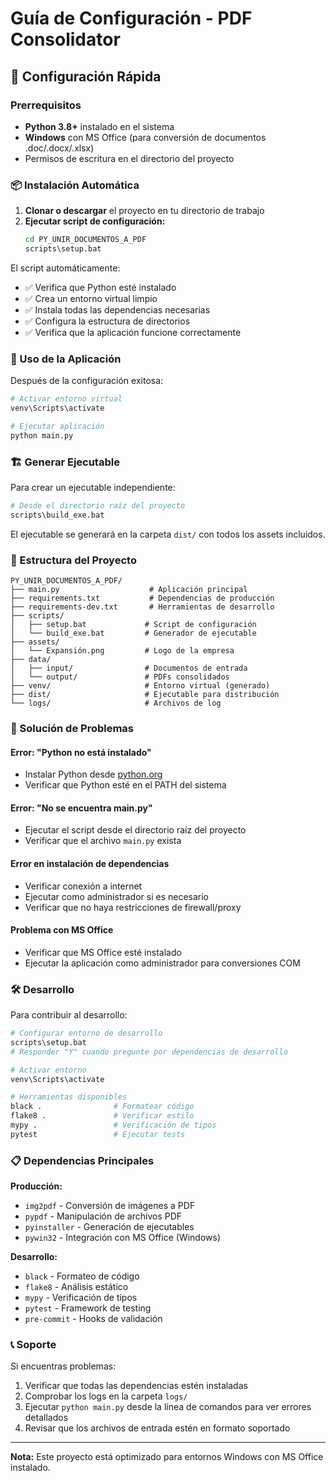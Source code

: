 # Guía de Configuración - PDF Consolidator

## 🚀 Configuración Rápida

### Prerrequisitos
- **Python 3.8+** instalado en el sistema
- **Windows** con MS Office (para conversión de documentos .doc/.docx/.xlsx)
- Permisos de escritura en el directorio del proyecto

### 📦 Instalación Automática

1. **Clonar o descargar** el proyecto en tu directorio de trabajo
2. **Ejecutar script de configuración:**
   ```bash
   cd PY_UNIR_DOCUMENTOS_A_PDF
   scripts\setup.bat
   ```

El script automáticamente:
- ✅ Verifica que Python esté instalado
- ✅ Crea un entorno virtual limpio
- ✅ Instala todas las dependencias necesarias
- ✅ Configura la estructura de directorios
- ✅ Verifica que la aplicación funcione correctamente

### 🎯 Uso de la Aplicación

Después de la configuración exitosa:

```bash
# Activar entorno virtual
venv\Scripts\activate

# Ejecutar aplicación
python main.py
```

### 🏗️ Generar Ejecutable

Para crear un ejecutable independiente:

```bash
# Desde el directorio raíz del proyecto
scripts\build_exe.bat
```

El ejecutable se generará en la carpeta `dist/` con todos los assets incluidos.

### 📂 Estructura del Proyecto

```
PY_UNIR_DOCUMENTOS_A_PDF/
├── main.py                    # Aplicación principal
├── requirements.txt           # Dependencias de producción
├── requirements-dev.txt       # Herramientas de desarrollo
├── scripts/
│   ├── setup.bat             # Script de configuración
│   └── build_exe.bat         # Generador de ejecutable
├── assets/
│   └── Expansión.png         # Logo de la empresa
├── data/
│   ├── input/                # Documentos de entrada
│   └── output/               # PDFs consolidados
├── venv/                     # Entorno virtual (generado)
├── dist/                     # Ejecutable para distribución
└── logs/                     # Archivos de log
```

### 🔧 Solución de Problemas

#### Error: "Python no está instalado"
- Instalar Python desde [python.org](https://python.org)
- Verificar que Python esté en el PATH del sistema

#### Error: "No se encuentra main.py"
- Ejecutar el script desde el directorio raíz del proyecto
- Verificar que el archivo `main.py` exista

#### Error en instalación de dependencias
- Verificar conexión a internet
- Ejecutar como administrador si es necesario
- Verificar que no haya restricciones de firewall/proxy

#### Problema con MS Office
- Verificar que MS Office esté instalado
- Ejecutar la aplicación como administrador para conversiones COM

### 🛠️ Desarrollo

Para contribuir al desarrollo:

```bash
# Configurar entorno de desarrollo
scripts\setup.bat
# Responder "Y" cuando pregunte por dependencias de desarrollo

# Activar entorno
venv\Scripts\activate

# Herramientas disponibles
black .                # Formatear código
flake8 .               # Verificar estilo
mypy .                 # Verificación de tipos
pytest                 # Ejecutar tests
```

### 📋 Dependencias Principales

**Producción:**
- `img2pdf` - Conversión de imágenes a PDF
- `pypdf` - Manipulación de archivos PDF
- `pyinstaller` - Generación de ejecutables
- `pywin32` - Integración con MS Office (Windows)

**Desarrollo:**
- `black` - Formateo de código
- `flake8` - Análisis estático
- `mypy` - Verificación de tipos
- `pytest` - Framework de testing
- `pre-commit` - Hooks de validación

### 📞 Soporte

Si encuentras problemas:
1. Verificar que todas las dependencias estén instaladas
2. Comprobar los logs en la carpeta `logs/`
3. Ejecutar `python main.py` desde la línea de comandos para ver errores detallados
4. Revisar que los archivos de entrada estén en formato soportado

---
**Nota:** Este proyecto está optimizado para entornos Windows con MS Office instalado.